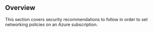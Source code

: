 ## Overview

This section covers security recommendations to follow in order to set networking policies on an Azure subscription.
